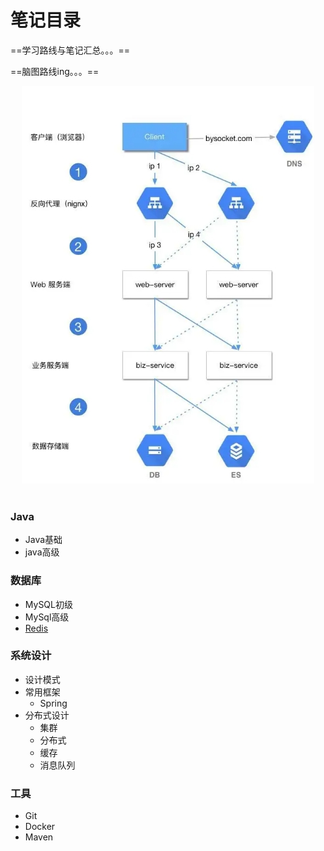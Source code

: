 # 笔记目录

==学习路线与笔记汇总。。。== 

==脑图路线ing。。。==
<div align="center"> <img src="./imgs/微信图片_20190731100739.jpg" width=""/> </div><br>


### **Java**

- Java基础
- java高级

### 数据库

- MySQL初级
- MySql高级
- [Redis](https://github.com/Duanxiaodai/java_rearrange/blob/master/%E9%98%B6%E6%AE%B5%E5%9B%9B%20%E5%88%86%E5%B8%83%E5%BC%8F/Redis%20%E5%88%9D%E7%BA%A7/redis%E7%AC%94%E8%AE%B0.md)

### 系统设计

- 设计模式
- 常用框架
  - Spring
- 分布式设计
  - 集群
  - 分布式
  - 缓存
  - 消息队列

### 工具

- Git
- Docker
- Maven

​	

​	
